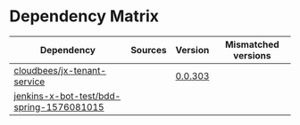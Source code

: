 # Dependency Matrix

Dependency | Sources | Version | Mismatched versions
---------- | ------- | ------- | -------------------
[cloudbees/jx-tenant-service](https://github.com/cloudbees/jx-tenant-service) |  | [0.0.303](https://github.com/cloudbees/jx-tenant-service/releases/tag/v0.0.303) | 
[jenkins-x-bot-test/bdd-spring-1576081015](https://github.com/jenkins-x-bot-test/bdd-spring-1576081015.git) |  | []() | 
